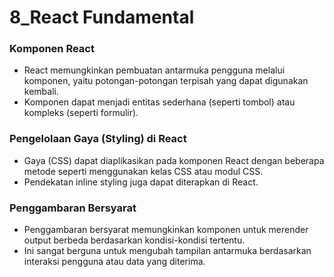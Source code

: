 # 8_React Fundamental

### Komponen React
- React memungkinkan pembuatan antarmuka pengguna melalui komponen, yaitu potongan-potongan terpisah yang dapat digunakan kembali.
- Komponen dapat menjadi entitas sederhana (seperti tombol) atau kompleks (seperti formulir).

### Pengelolaan Gaya (Styling) di React
- Gaya (CSS) dapat diaplikasikan pada komponen React dengan beberapa metode seperti menggunakan kelas CSS atau modul CSS.
- Pendekatan inline styling juga dapat diterapkan di React.

### Penggambaran Bersyarat
- Penggambaran bersyarat memungkinkan komponen untuk merender output berbeda berdasarkan kondisi-kondisi tertentu.
- Ini sangat berguna untuk mengubah tampilan antarmuka berdasarkan interaksi pengguna atau data yang diterima.
